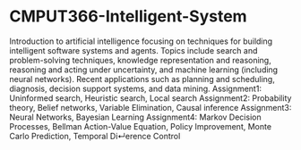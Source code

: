 # CMPUT366-Intelligent-System
Introduction to artificial intelligence focusing on techniques for building intelligent software systems and agents. Topics include search and problem-solving techniques, knowledge representation and reasoning, reasoning and acting under uncertainty, and machine learning (including neural networks). Recent applications such as planning and scheduling, diagnosis, decision support systems, and data mining.
Assignment1: Uninformed search, Heuristic search, Local search
Assignment2: Probability theory, Belief networks, Variable Elimination, Causal inference
Assignment3: Neural Networks, Bayesian Learning
Assignment4: Markov Decision Processes, Bellman Action-Value Equation, Policy Improvement, Monte Carlo Prediction, Temporal Di↵erence Control

